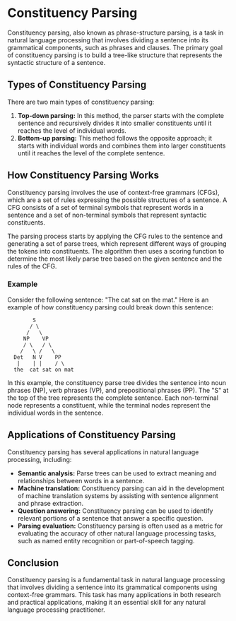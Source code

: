 # Constituency Parsing

Constituency parsing, also known as phrase-structure parsing, is a task in natural language processing that involves dividing a sentence into its grammatical components, such as phrases and clauses. The primary goal of constituency parsing is to build a tree-like structure that represents the syntactic structure of a sentence.

## Types of Constituency Parsing

There are two main types of constituency parsing:

1. **Top-down parsing:** In this method, the parser starts with the complete sentence and recursively divides it into smaller constituents until it reaches the level of individual words.
2. **Bottom-up parsing:** This method follows the opposite approach; it starts with individual words and combines them into larger constituents until it reaches the level of the complete sentence.

## How Constituency Parsing Works

Constituency parsing involves the use of context-free grammars (CFGs), which are a set of rules expressing the possible structures of a sentence. A CFG consists of a set of terminal symbols that represent words in a sentence and a set of non-terminal symbols that represent syntactic constituents.

The parsing process starts by applying the CFG rules to the sentence and generating a set of parse trees, which represent different ways of grouping the tokens into constituents. The algorithm then uses a scoring function to determine the most likely parse tree based on the given sentence and the rules of the CFG.

### Example

Consider the following sentence: "The cat sat on the mat." Here is an example of how constituency parsing could break down this sentence:

```
        S
       / \
      /   \
     NP    VP
     / \   / \
    /   \ /   \
  Det   N V    PP
   |    | |    / \
  the  cat sat on mat
```

In this example, the constituency parse tree divides the sentence into noun phrases (NP), verb phrases (VP), and prepositional phrases (PP). The "S" at the top of the tree represents the complete sentence. Each non-terminal node represents a constituent, while the terminal nodes represent the individual words in the sentence.

## Applications of Constituency Parsing

Constituency parsing has several applications in natural language processing, including:

* **Semantic analysis:** Parse trees can be used to extract meaning and relationships between words in a sentence.
* **Machine translation:** Constituency parsing can aid in the development of machine translation systems by assisting with sentence alignment and phrase extraction.
* **Question answering:** Constituency parsing can be used to identify relevant portions of a sentence that answer a specific question.
* **Parsing evaluation:** Constituency parsing is often used as a metric for evaluating the accuracy of other natural language processing tasks, such as named entity recognition or part-of-speech tagging.

## Conclusion

Constituency parsing is a fundamental task in natural language processing that involves dividing a sentence into its grammatical components using context-free grammars. This task has many applications in both research and practical applications, making it an essential skill for any natural language processing practitioner.
